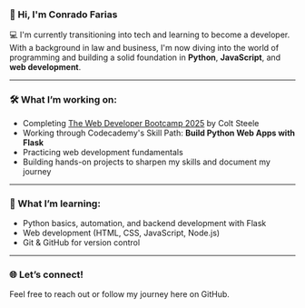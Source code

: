### 👋 Hi, I'm Conrado Farias

💻 I'm currently transitioning into tech and learning to become a developer. With a background in law and business, I'm now diving into the world of programming and building a solid foundation in **Python**, **JavaScript**, and **web development**.

---

### 🛠 What I’m working on:

* Completing [The Web Developer Bootcamp 2025](https://www.udemy.com/course/the-web-developer-bootcamp/) by Colt Steele
* Working through Codecademy's Skill Path: **Build Python Web Apps with Flask**
* Practicing web development fundamentals
* Building hands-on projects to sharpen my skills and document my journey

---

### 🌱 What I’m learning:

* Python basics, automation, and backend development with Flask
* Web development (HTML, CSS, JavaScript, Node.js)
* Git & GitHub for version control


---

### 🌐 Let’s connect!

Feel free to reach out or follow my journey here on GitHub.



